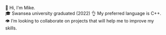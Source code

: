 👋 Hi, I'm Mike.  
🎓 Swansea university graduated (2022)
👌 My preferred language is C++.  
👁 I’m looking to collaborate on projects that will help me to improve my skills.  
